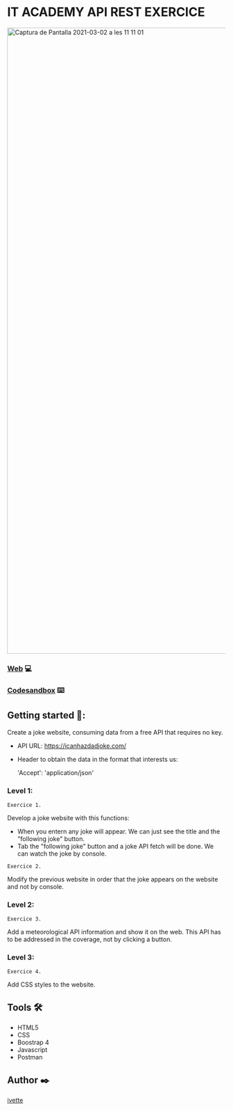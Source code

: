 # IT ACADEMY API REST EXERCICE

<img width="1440" alt="Captura de Pantalla 2021-03-02 a les 11 11 01" src="https://user-images.githubusercontent.com/48102806/109633110-082d9980-7b48-11eb-9179-8988e22d6454.png">

### [Web](https://xxivetteexx.github.io/IT_ACADEMY_SP5_API_REST) 💻
### [Codesandbox](https://codesandbox.io/s/silly-cannon-w7kjg) ⌨️


## Getting started 🚀:

Create a joke website, consuming data from a free API that requires no key. 

-   API URL:
        https://icanhazdadjoke.com/
        
-    Header to obtain the data in the format that interests us:

        'Accept': 'application/json'

### Level 1:

```Exercice 1.```

Develop a joke website with this functions:

- When you entern any joke will appear. We can just see the title and the "following joke" button.
- Tab the "following joke" button and a joke API fetch will be done. We can watch the joke by console.


```Exercice 2.```

Modify the previous website in order that the joke appears on the website and not by console.

### Level 2:

```Exercice 3.```

Add a meteorological API information and show it on the web. This API has to be addressed in the coverage, not by clicking a button.

### Level 3:

```Exercice 4.```

Add CSS styles to the website.

## Tools 🛠️

* HTML5
* CSS
* Boostrap 4
* Javascript
* Postman

## Author ✒️
[ivette](https://github.com/xxivetteexx)

